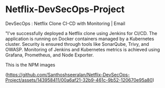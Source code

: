 # Netflix-DevSecOps-Project
DevSecOps : Netflix Clone CI-CD with Monitoring | Email

"I've successfully deployed a Netflix clone using Jenkins for CI/CD. The application is running on Docker containers managed by a Kubernetes cluster. Security is ensured through tools like SonarQube, Trivy, and OWASP. Monitoring of Jenkins and Kubernetes metrics is achieved using Grafana, Prometheus, and Node Exporter.

   This is the NPM images


(https://github.com/Santhoshseeralan/Netflix-DevSecOps-Project/assets/143958411/00a6af21-32b9-461c-9b52-120670e95a80)
